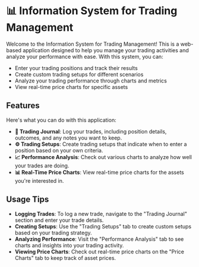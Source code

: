 # 📊 Information System for Trading Management

Welcome to the Information System for Trading Management! This is a web-based application designed to help you manage your trading activities and analyze your performance with ease. With this system, you can:

- Enter your trading positions and track their results
- Create custom trading setups for different scenarios
- Analyze your trading performance through charts and metrics
- View real-time price charts for specific assets

## Features

Here's what you can do with this application:

- **📓 Trading Journal**: Log your trades, including position details, outcomes, and any notes you want to keep.
- **⚙️ Trading Setups**: Create trading setups that indicate when to enter a position based on your own criteria.
- **📈 Performance Analysis**: Check out various charts to analyze how well your trades are doing.
- **📊 Real-Time Price Charts**: View real-time price charts for the assets you're interested in.

## Usage Tips

- **Logging Trades**: To log a new trade, navigate to the "Trading Journal" section and enter your trade details.
- **Creating Setups**: Use the "Trading Setups" tab to create custom setups based on your trading strategy.
- **Analyzing Performance**: Visit the "Performance Analysis" tab to see charts and insights into your trading activity.
- **Viewing Price Charts**: Check out real-time price charts on the "Price Charts" tab to keep track of asset prices.
